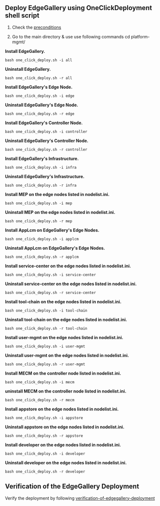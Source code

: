 ## Deploy EdgeGallery using OneClickDeployment shell script

1. Check the [preconditions](../README.md#preconditions)

2. Go to the main directory & use use following commands
cd platform-mgmt/

**Install EdgeGallery.**
```
bash one_click_deploy.sh -i all
```
**Uninstall EdgeGallery.**
```
bash one_click_deploy.sh -r all
```
**Install EdgeGallery's Edge Node.**
```
bash one_click_deploy.sh -i edge
```
**Uninstall EdgeGallery's Edge Node.**
```
bash one_click_deploy.sh -r edge
```
**Install EdgeGallery's Controller Node.**
```
bash one_click_deploy.sh -i controller
```
**Uninstall EdgeGallery's Controller Node.**
```
bash one_click_deploy.sh -r controller
```
**Install EdgeGallery's Infrastructure.**
```
bash one_click_deploy.sh -i infra
```
**Uninstall EdgeGallery's Infrastructure.**
```
bash one_click_deploy.sh -r infra
```
**Install MEP on the edge nodes listed in nodelist.ini.**
```
bash one_click_deploy.sh -i mep
```
**Uninstall MEP on the edge nodes listed in nodelist.ini.**
```
bash one_click_deploy.sh -r mep
```
**Install AppLcm on EdgeGallery's Edge Nodes.**
```
bash one_click_deploy.sh -i applcm
```
**Uninstall AppLcm on EdgeGallery's Edge Nodes.**
```
bash one_click_deploy.sh -r applcm
```
**Install service-center on the edge nodes listed in nodelist.ini.**
```
bash one_click_deploy.sh -i service-center
```
**Uninstall service-center on the edge nodes listed in nodelist.ini.**
```
bash one_click_deploy.sh -r service-center
```
**Install tool-chain on the edge nodes listed in nodelist.ini.**
```
bash one_click_deploy.sh -i tool-chain
```
**Uninstall tool-chain on the edge nodes listed in nodelist.ini.**
```
bash one_click_deploy.sh -r tool-chain
```
**Install user-mgmt on the edge nodes listed in nodelist.ini.**
```
bash one_click_deploy.sh -i user-mgmt
```
**Uninstall user-mgmt on the edge nodes listed in nodelist.ini.**
```
bash one_click_deploy.sh -r user-mgmt
```
**Install MECM on the controller node listed in nodelist.ini.**
```
bash one_click_deploy.sh -i mecm
```
**uninstall MECM on the controller node listed in nodelist.ini.**
```
bash one_click_deploy.sh -r mecm
```
**Install appstore on the edge nodes listed in nodelist.ini.**
```
bash one_click_deploy.sh -i appstore
```
**Uninstall appstore on the edge nodes listed in nodelist.ini.**
```
bash one_click_deploy.sh -r appstore
```
**Install developer on the edge nodes listed in nodelist.ini.**
```
bash one_click_deploy.sh -i developer
```
**Uninstall developer on the edge nodes listed in nodelist.ini.**
```
bash one_click_deploy.sh -r developer
```

## Verification of the EdgeGallery Deployment
Verify the deployment by following [verification-of-edgegallery-deployment](../README.md#verification-of-edgegallery-deployment)
